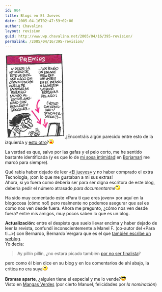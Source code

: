 ```yaml
---
id: 904
title: Blogs en El Jueves
date: 2005-04-16T02:47:59+02:00
author: Chavalina
layout: revision
guid: http://www.wp.chavalina.net/2005/04/16/395-revision/
permalink: /2005/04/16/395-revision/
---
```

<img class="imgizqda" src="/imagenes/fotos/weblogsjueves.jpg" alt="Vi&ntilde;eta de Vergara sobre los blogs" /> &iquest;Encontráis alg&uacute;n parecido entre esto de la izquierda y <a href="http://www.chavalina.net/comentar.php?idpost=334&#038;q=premios" target="_blank">esto otro</a>?![emo](/imagenes/emoticonos/risa.gif) 

La verdad es que, salvo por las gafas y el pelo corto, me he sentido bastante identificada (y es que lo de <a href="http://www.chavalina.net/comentar.php?idpost=245&#038;q=borjamari" target="_blank">mi sosa intimidad</a> en <a href="http://borjamari.blogspot.com/" target="_blank">Borjamari</a> me marc&oacute; para siempre).

Qué rabia haber dejado de leer <a href="http://www.eljueves.es/" target="_blank">«El jueves»</a> y no haber comprado el extra Tecnolog&iacute;a, &iexcl;con lo que me gustaban a mi sus extras!  
Ahora, si yo fuera como deber&iacute;a ser para ser digna escritora de este blog, deber&iacute;a pedir el n&uacute;mero atrasado _para documentarme_![emo](/imagenes/emoticonos/pensativo.gif) 

Ha sido muy comentado este «Para ti que eres joven» por aqu&iacute; en la blogocosa (c&oacute;mo no!) pero realmente no podemos asegurar que as&iacute; es como nos ven desde fuera. Ahora me pregunto, &iquest;c&oacute;mo nos ven desde fuera? entre mis amigos, muy pocos saben lo que es un blog.

**Actualizaci&oacute;n:** entre el despiste que suelo llevar encima y haber dejado de leer la revista, confund&iacute; inconscientemente a Manel F. (co-autor del «Para ti…») con Bernardo, Bernardo Vergara que es el que <a href="http://www.bernardovergara.com/" target="_blank">también escribe un weblog</a>.  
Yo dec&iacute;a: 

> Ay pill&iacute;n pill&iacute;n, &iquest;no estará picado también <a href="http://www.bitacoras.com/noticias/archivos/finalistas_a_los_premios_2004_de_bitacorascom.php" target="_blank">por no ser finalista</a>?

pero como él bien dice en su blog y en los comentarios de ah&iacute; abajo, la cr&iacute;tica no era suya![emo](/imagenes/emoticonos/sonrisa.gif) 

**Bromas aparte**, &iquest;alguien tiene el especial y me lo vende?![gafas](/imagenes/emoticonos/gafas.gif)  
Visto en <a href="http://www.proyectoisla.com/mangasverdes/?p=749" target="_blank">Mangas Verdes</a> (por cierto Manuel, felicidades por _la nominaci&oacute;n_)
